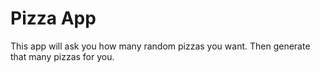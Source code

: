 # Pizza App
This app will ask you how many random pizzas you want.
Then generate that many pizzas for you. 
